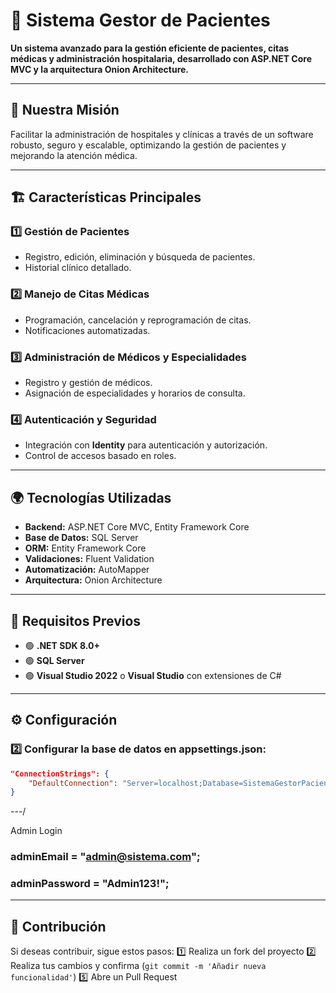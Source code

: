 # 🏥 Sistema Gestor de Pacientes

**Un sistema avanzado para la gestión eficiente de pacientes, citas médicas y administración hospitalaria, desarrollado con ASP.NET Core MVC y la arquitectura Onion Architecture.**

---

## 🌟 **Nuestra Misión**
Facilitar la administración de hospitales y clínicas a través de un software robusto, seguro y escalable, optimizando la gestión de pacientes y mejorando la atención médica.

---

## 🏗️ **Características Principales**
### 1️⃣ **Gestión de Pacientes**
   - Registro, edición, eliminación y búsqueda de pacientes.
   - Historial clínico detallado.

### 2️⃣ **Manejo de Citas Médicas**
   - Programación, cancelación y reprogramación de citas.
   - Notificaciones automatizadas.

### 3️⃣ **Administración de Médicos y Especialidades**
   - Registro y gestión de médicos.
   - Asignación de especialidades y horarios de consulta.

### 4️⃣ **Autenticación y Seguridad**
   - Integración con **Identity** para autenticación y autorización.
   - Control de accesos basado en roles.

---

## 🌍 **Tecnologías Utilizadas**
- **Backend:** ASP.NET Core MVC, Entity Framework Core
- **Base de Datos:** SQL Server
- **ORM:** Entity Framework Core
- **Validaciones:** Fluent Validation
- **Automatización:** AutoMapper
- **Arquitectura:** Onion Architecture

---

## 📌 **Requisitos Previos**
- 🟢 **.NET SDK 8.0+**
- 🟢 **SQL Server**
- 🟢 **Visual Studio 2022** o **Visual Studio** con extensiones de C#

---

## ⚙️ **Configuración**

### 2️⃣ Configurar la base de datos en **appsettings.json**:
```json
"ConnectionStrings": {
    "DefaultConnection": "Server=localhost;Database=SistemaGestorPacientesDB;User Id=tuusuario;Password=tupassword;"
}
```
---/

Admin Login
 ### adminEmail = "admin@sistema.com";
 ### adminPassword = "Admin123!";
 
---

## 🤝 **Contribución**
Si deseas contribuir, sigue estos pasos:
1️⃣ Realiza un fork del proyecto
2️⃣ Realiza tus cambios y confirma (`git commit -m 'Añadir nueva funcionalidad'`)
5️⃣ Abre un Pull Request
